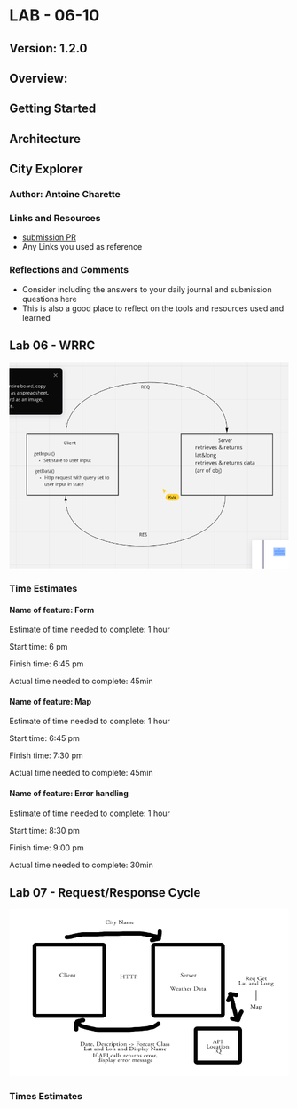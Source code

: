 # LAB - 06-10

## Version: 1.2.0

## Overview:

## Getting Started

## Architecture

## City Explorer

### Author: Antoine Charette

### Links and Resources

- [submission PR](http://xyz.com)
- Any Links you used as reference

### Reflections and Comments

- Consider including the answers to your daily journal and submission questions here
- This is also a good place to reflect on the tools and resources used and learned

## Lab 06 - WRRC

![WRRC Image](./img/lab06-WRRC.png)

### Time Estimates

#### Name of feature: Form

Estimate of time needed to complete: 1 hour

Start time: 6 pm

Finish time: 6:45 pm

Actual time needed to complete: 45min

#### Name of feature: Map

Estimate of time needed to complete: 1 hour

Start time: 6:45 pm

Finish time: 7:30 pm

Actual time needed to complete: 45min

#### Name of feature: Error handling

Estimate of time needed to complete: 1 hour

Start time: 8:30 pm

Finish time: 9:00 pm

Actual time needed to complete: 30min

## Lab 07 - Request/Response Cycle

![Request/Response Cycle](./img/API-Server-Cycle.png)

### Times Estimates
